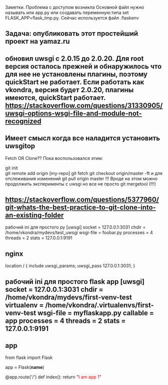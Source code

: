 Заметки. Проблема с доступом возникла
Основной файл нужно называть или app.py или создавать переменную:типа set FLASK_APP=flask_tmp.py.
Сейчас используется файл .flaskenv

Задача: опубликовать этот простейший проект на yamaz.ru
-------------
обновил uwsgi c 2.0.15 до 2.0.20. Для root версия осталось прежней
и обнаружилось что для нее не установлены плагины, поэтому quickStart
не работает. Если работать как vkondra,  версия будет 2.0.20, плагины
имеются, quickStart работает. 
https://stackoverflow.com/questions/31330905/uwsgi-options-wsgi-file-and-module-not-recognized
----------------
Имеет смысл когда все наладится установить uwsgitop 
----------------

Fetch OR Clone??
Пока воспользовался этим:

git init    
git remote add origin [my-repo]
git fetch
git checkout origin/master -ft
и для отслеживания изменений
git pull origin master !!!
Вроде на этом можно продолжить эксперименты с uwsgi
но все не просто
git mergetool  (!!!)


https://stackoverflow.com/questions/5377960/git-whats-the-best-practice-to-git-clone-into-an-existing-folder
---------------------
рабочий ini для простого py
[uwsgi]
socket = 127.0.0.1:3031
chdir = /home/vkondra/mydevs/test_uwsgi
wsgi-file = foobar.py
processes = 4
threads = 2
stats = 127.0.0.1:9191

nginx
-------
location / {
    include uwsgi_params;
    uwsgi_pass 127.0.0.1:3031;
}

рабочий ini для простого flask app
[uwsgi]
socket = 127.0.0.1:3031
chdir = /home/vkondra/mydevs/first-venv-test
virtualenv = /home/vkondra/.virtualenvs/first-venv-test
wsgi-file = myflaskapp.py
callable = app
processes = 4
threads = 2
stats = 127.0.0.1:9191
-------------------
app
-----------------
from flask import Flask

app = Flask(__name__)

@app.route('/')
def index():
    return "<span style='color:red'>I am app 1</span>"
